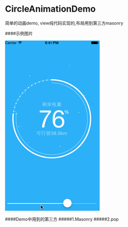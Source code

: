 # CircleAnimationDemo

简单的动画demo, view纯代码实现的,布局用到第三方masonry

####示例图片

![demo](https://github.com/zfx5130/CircleAnimationDemo/blob/master/demo.gif "示例1")

####Demo中用到的第三方
#####1.Masonry
#####2.pop 
